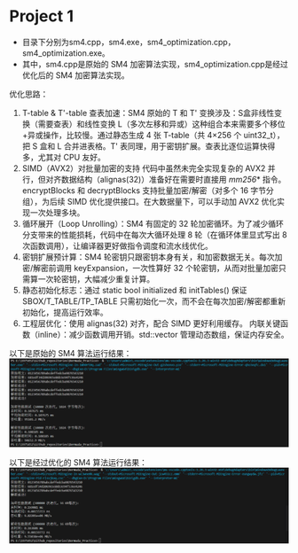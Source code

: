 # Project 1

* 目录下分别为sm4.cpp，sm4.exe，sm4_optimization.cpp，sm4_optimization.exe。
* 其中，sm4.cpp是原始的 SM4 加密算法实现，sm4_optimization.cpp是经过优化后的 SM4 加密算法实现。

优化思路：
1. T-table & T'-table 查表加速：SM4 原始的 T 和 T' 变换涉及：S盒非线性变换（需要查表）和线性变换 L（多次左移和异或）这种组合本来需要多个移位+异或操作，比较慢。通过静态生成 4 张 T-table（共 4×256 个 uint32_t），把 S 盒和 L 合并进表格。T' 表同理，用于密钥扩展。查表比逐位运算快得多，尤其对 CPU 友好。
2. SIMD（AVX2）对批量加密的支持
代码中虽然未完全实现复杂的 AVX2 并行，但对齐数据结构（alignas(32)）准备好在需要时直接用 _mm256_* 指令。encryptBlocks 和 decryptBlocks 支持批量加密/解密（对多个 16 字节分组），为后续 SIMD 优化提供接口。在大数据量下，可以手动加 AVX2 优化实现一次处理多块。
3. 循环展开（Loop Unrolling）：SM4 有固定的 32 轮加密循环。为了减少循环分支带来的性能损耗，代码中在每次大循环处理 8 轮（在循环体里显式写出 8 次函数调用），让编译器更好做指令调度和流水线优化。
4. 密钥扩展预计算：SM4 轮密钥只跟密钥本身有关，和加密数据无关。每次加密/解密前调用 keyExpansion，一次性算好 32 个轮密钥，从而对批量加密只需算一次轮密钥，大幅减少重复计算。
5. 静态初始化标志：通过 static bool initialized 和 initTables() 保证 SBOX/T_TABLE/TP_TABLE 只需初始化一次，而不会在每次加密/解密都重新初始化，提高运行效率。
6. 工程层优化：使用 alignas(32) 对齐，配合 SIMD 更好利用缓存。
内联关键函数（inline）：减少函数调用开销。std::vector 管理动态数组，保证内存安全。



以下是原始的 SM4 算法运行结果：
![项目1测试结果](../images/proj1test.png '项目1测试结果')

以下是经过优化的 SM4 算法运行结果：
![项目1优化测试结果](../images/proj1test2.png '项目1优化测试结果')